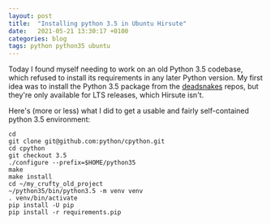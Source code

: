 ```yaml
---
layout: post
title:  "Installing python 3.5 in Ubuntu Hirsute"
date:   2021-05-21 13:30:17 +0100
categories: blog
tags: python python35 ubuntu
---
```


Today I found myself needing to work on an old Python 3.5 codebase, which
refused to install its requirements in any later Python version. My first
idea was to install the Python 3.5 package from the [deadsnakes](https://launchpad.net/~deadsnakes/+archive/ubuntu/ppa) repos, but
they're only available for LTS releases, which Hirsute isn't.

Here's (more or less) what I did to get a usable and fairly self-contained python 3.5 environment:

    cd
    git clone git@github.com:python/cpython.git
    cd cpython
    git checkout 3.5
    ./configure --prefix=$HOME/python35
    make
    make install
    cd ~/my_crufty_old_project
    ~/python35/bin/python3.5 -m venv venv
    . venv/bin/activate
    pip install -U pip
    pip install -r requirements.pip
